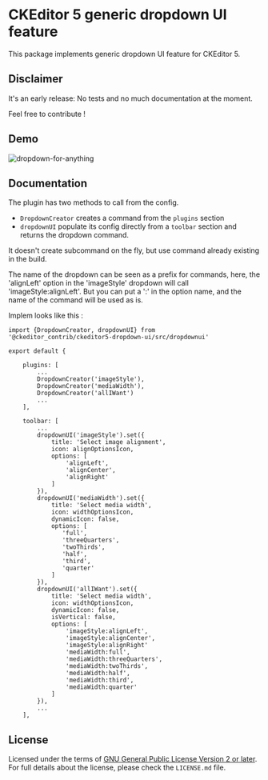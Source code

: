 CKEditor 5 generic dropdown UI feature
========================================

This package implements generic dropdown UI feature for CKEditor 5.

## Disclaimer

It's an early release:
No tests and no much documentation at the moment.

Feel free to contribute !

## Demo


![dropdown-for-anything](https://user-images.githubusercontent.com/1178625/42154152-506681f2-7de5-11e8-884b-83f83a844cf2.gif)

## Documentation

The plugin has two methods to call from the config.
- `DropdownCreator` creates a command from the `plugins` section
- `dropdownUI` populate its config directly from a `toolbar` section and returns the dropdown command.

It doesn't create subcommand on the fly, but use command already existing in the build.

The name of the dropdown can be seen as a prefix for commands,
here, the 'alignLeft' option in the 'imageStyle' dropdown will call 'imageStyle:alignLeft'.
But you can put a ':' in the option name, and the name of the command will be used as is.

Implem looks like this :
```
import {DropdownCreator, dropdownUI} from '@ckeditor_contrib/ckeditor5-dropdown-ui/src/dropdownui'

export default {

    plugins: [
        ...
        DropdownCreator('imageStyle'),
        DropdownCreator('mediaWidth'),
		DropdownCreator('allIWant')
        ...
    ],

    toolbar: [
        ...
        dropdownUI('imageStyle').set({
            title: 'Select image alignment',
            icon: alignOptionsIcon,
            options: [
                'alignLeft',
                'alignCenter',
                'alignRight'
            ]
        }),
		dropdownUI('mediaWidth').set({
            title: 'Select media width',
            icon: widthOptionsIcon,
            dynamicIcon: false,
            options: [
               'full',
               'threeQuarters',
               'twoThirds',
               'half',
               'third',
               'quarter'
            ]
        }),
		dropdownUI('allIWant').set({
            title: 'Select media width',
            icon: widthOptionsIcon,
            dynamicIcon: false,
			isVertical: false,
            options: [
				'imageStyle:alignLeft',
				'imageStyle:alignCenter',
				'imageStyle:alignRight'
				'mediaWidth:full',
				'mediaWidth:threeQuarters',
				'mediaWidth:twoThirds',
				'mediaWidth:half',
				'mediaWidth:third',
				'mediaWidth:quarter'
            ]
        }),
        ...
    ],
```

## License

Licensed under the terms of [GNU General Public License Version 2 or later](http://www.gnu.org/licenses/gpl.html). For full details about the license, please check the `LICENSE.md` file.
